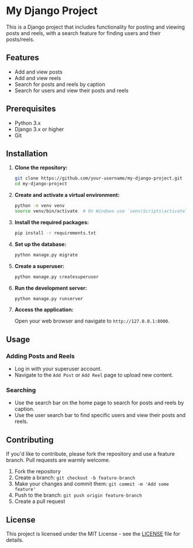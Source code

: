 # My Django Project

This is a Django project that includes functionality for posting and viewing posts and reels, with a search feature for finding users and their posts/reels.

## Features

- Add and view posts
- Add and view reels
- Search for posts and reels by caption
- Search for users and view their posts and reels

## Prerequisites

- Python 3.x
- Django 3.x or higher
- Git

## Installation

1. **Clone the repository:**

    ```sh
    git clone https://github.com/your-username/my-django-project.git
    cd my-django-project
    ```

2. **Create and activate a virtual environment:**

    ```sh
    python -m venv venv
    source venv/bin/activate  # On Windows use `venv\Scripts\activate`
    ```

3. **Install the required packages:**

    ```sh
    pip install -r requirements.txt
    ```

4. **Set up the database:**

    ```sh
    python manage.py migrate
    ```

5. **Create a superuser:**

    ```sh
    python manage.py createsuperuser
    ```

6. **Run the development server:**

    ```sh
    python manage.py runserver
    ```

7. **Access the application:**

    Open your web browser and navigate to `http://127.0.0.1:8000`.

## Usage

### Adding Posts and Reels

- Log in with your superuser account.
- Navigate to the `Add Post` or `Add Reel` page to upload new content.

### Searching

- Use the search bar on the home page to search for posts and reels by caption.
- Use the user search bar to find specific users and view their posts and reels.

## Contributing

If you'd like to contribute, please fork the repository and use a feature branch. Pull requests are warmly welcome.

1. Fork the repository
2. Create a branch: `git checkout -b feature-branch`
3. Make your changes and commit them: `git commit -m 'Add some feature'`
4. Push to the branch: `git push origin feature-branch`
5. Create a pull request

## License

This project is licensed under the MIT License - see the [LICENSE](LICENSE) file for details.
